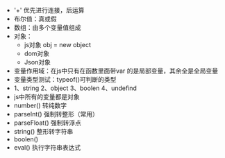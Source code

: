 - '+' 优先进行连接，后运算
- 布尔值：真或假
- 数组：由多个变量值组成
- 对象：
  - js对象 obj = new object
  - dom对象
  - Json对象
- 变量作用域：在js中只有在函数里面带var 的是局部变量，其余全是全局变量
- 变量类型测试：typeof()可判断的类型
 - 1、string 2、object 3、boolen 4、undefind
 - js中所有的变量都是对象
 - number() 转纯数字
 - parseInt() 强制转整形（常用）
 - parseFloat() 强制转浮点
 - string() 整形转字符串
 - boolen()
 - eval() 执行字符串表达式
